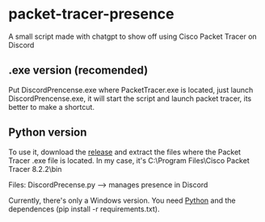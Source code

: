 # packet-tracer-presence
A small script made with chatgpt to show off using Cisco Packet Tracer on Discord

## .exe version (recomended)
Put DiscordPrencense.exe where PacketTracer.exe is located, just launch DiscordPrencense.exe, it will start the script and launch packet tracer, its better to make a shortcut.

## Python version
To use it, download the [release](https://github.com/Coll147/packet-tracer-presence/releases/latest/download/release.zip) and extract the files where the Packet Tracer .exe file is located.
In my case, it's C:\Program Files\Cisco Packet Tracer 8.2.2\bin

Files:
DiscordPrecense.py --> manages presence in Discord

Currently, there's only a Windows version.
You need [Python](https://www.python.org/ftp/python/3.13.2/python-3.13.2-amd64.exe) and the dependences (pip install -r requirements.txt).

